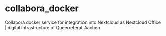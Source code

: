 # collabora_docker
Collabora docker service for integration into Nextcloud as Nextcloud Office | digital infrastructure of Queerreferat Aachen

